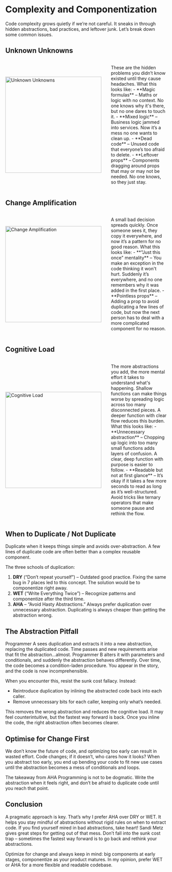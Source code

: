 # Complexity and Componentization

Code complexity grows quietly if we’re not careful. It sneaks in through hidden abstractions, bad practices, and leftover junk. Let’s break down some common issues.

## Unknown Unknowns

<div style="display: flex; align-items: center; margin-bottom: 30px;">
  <img src="https://bank.cellar-c2.services.clever-cloud.com/file/project/2bcc599a6d3448cac599dbf86985b947/5w7z54.jpg" alt="Unknown Unknowns" style="width: 300px; margin-right: 30px;">
<div>
 <p>
    These are the hidden problems you didn’t know existed until they cause headaches. What this looks like:
    - **Magic formulas** – Maths or logic with no context. No one knows why it's there, but no one dares to touch it.
    - **Mixed logic** – Business logic jammed into services. Now it’s a mess no one wants to clean up.
    - **Dead code** – Unused code that everyone’s too afraid to delete.
    - **Leftover props** – Components dragging around props that may or may not be needed. No one knows, so they just stay.
  </p>
  </div>
</div>

## Change Amplification

<div style="display: flex; align-items: center; margin-bottom: 30px;">
  <img src="https://bank.cellar-c2.services.clever-cloud.com/file/project/2512276ef192d2fad1188985b14b49f6/DALL%C2%B7E%202024-10-02%2015.58.28%20-%20A%20humorous%20but%20meaningful%20meme%20illustrating%20%27Change%20Amplification%27%20in%20software%20development.%20Show%20a%20domino%20effect%20where%20the%20first%20small%20domino%20is%20label.webp" alt="Change Amplification" style="width: 300px; margin-right: 30px;">
  <div>
  <p>
    A small bad decision spreads quickly. Once someone sees it, they copy it everywhere, and now it’s a pattern for no good reason. What this looks like:
    - **"Just this once" mentality** – You make an exception in the code thinking it won't hurt. Suddenly it’s everywhere, and no one remembers why it was added in the first place.
    - **Pointless props** – Adding a prop to avoid duplicating a few lines of code, but now the next person has to deal with a more complicated component for no reason.
  </p>
  </div>
</div>

## Cognitive Load

<div style="display: flex; align-items: center;">
  <img src="https://bank.cellar-c2.services.clever-cloud.com/file/project/76cdac59a9389cef53e81be3c4eedb4c/DALL%C2%B7E%202024-10-02%2015.51.41%20-%20A%20meme%20illustrating%20cognitive%20load%20in%20software%20development.%20Show%20a%20developer%20sitting%20at%20their%20desk%2C%20with%20their%20brain%20exploding%20from%20too%20many%20thought%20b.webp" alt="Cognitive Load" style="width: 300px; margin-right: 30px;">
  <div>
    <p>
    The more abstractions you add, the more mental effort it takes to understand what's happening. Shallow functions can make things worse by spreading logic across too many disconnected pieces. A deeper function with clear flow reduces this burden. What this looks like:
    - **Unnecessary abstraction** – Chopping up logic into too many small functions adds layers of confusion. A clear, deep function with purpose is easier to follow.
    - **Readable but not at first glance** – It’s okay if it takes a few more seconds to read as long as it’s well-structured. Avoid tricks like ternary operators that make someone pause and rethink the flow.
    </p>
  </div>
</div>
</div>

## When to Duplicate / Not Duplicate

Duplicate when it keeps things simple and avoids over-abstraction. A few lines of duplicate code are often better than a complex reusable component.

The three schools of duplication:

1. **DRY** (“Don’t repeat yourself”) – Outdated good practice. Fixing the same bug in 7 places led to this concept. The solution would be to componentize right away.
2. **WET** (“Write Everything Twice”) – Recognize patterns and componentize after the third time.
3. **AHA** – “Avoid Hasty Abstractions.” Always prefer duplication over unnecessary abstraction. Duplicating is always cheaper than getting the abstraction wrong.

## The Abstraction Pitfall

Programmer A sees duplication and extracts it into a new abstraction, replacing the duplicated code. Time passes and new requirements arise that fit the abstraction…almost. Programmer B alters it with parameters and conditionals, and suddenly the abstraction behaves differently. Over time, the code becomes a condition-laden procedure. You appear in the story, and the code is now incomprehensible.

When you encounter this, resist the sunk cost fallacy. Instead:

- Reintroduce duplication by inlining the abstracted code back into each caller.
- Remove unnecessary bits for each caller, keeping only what’s needed.

This removes the wrong abstraction and reduces the cognitive load. It may feel counterintuitive, but the fastest way forward is back. Once you inline the code, the right abstraction often becomes clearer.

## Optimise for Change First

We don’t know the future of code, and optimizing too early can result in wasted effort. Code changes; if it doesn’t, who cares how it looks? When you abstract too early, you end up bending your code to fit new use cases until the abstraction becomes a mess of conditionals and loops.

The takeaway from AHA Programming is not to be dogmatic. Write the abstraction when it feels right, and don’t be afraid to duplicate code until you reach that point.

## Conclusion

A pragmatic approach is key. That’s why I prefer AHA over DRY or WET. It helps you stay mindful of abstractions without rigid rules on when to extract code. If you find yourself mired in bad abstractions, take heart! Sandi Metz gives great steps for getting out of that mess. Don’t fall into the sunk cost trap – sometimes the fastest way forward is to go back and rethink your abstractions.

Optimize for change and always keep in mind: big components at early stages, componentize as your product matures. In my opinion, prefer WET or AHA for a more flexible and readable codebase.
